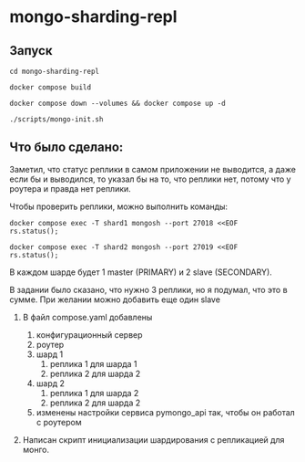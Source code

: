 # mongo-sharding-repl

## Запуск

```shell
cd mongo-sharding-repl
```
```shell
docker compose build
```
```shell
docker compose down --volumes && docker compose up -d
```
```shell
./scripts/mongo-init.sh
```

## Что было сделано:
Заметил, что статус реплики в самом приложении не выводится, а даже если бы и выводился, то указал бы на то, что реплики нет, потому что у роутера и правда нет реплики.

Чтобы проверить реплики, можно выполнить команды:
```shell
docker compose exec -T shard1 mongosh --port 27018 <<EOF
rs.status();
```

```shell
docker compose exec -T shard2 mongosh --port 27019 <<EOF
rs.status();
```
В каждом шарде будет 1 master (PRIMARY) и 2 slave (SECONDARY).

В задании было сказано, что нужно 3 реплики, но я подумал, что это в сумме. При желании можно добавить еще один slave

1. В файл compose.yaml добавлены
   1. конфигурационный сервер
   2. роутер
   3. шард 1
      1. реплика 1 для шарда 1
      2. реплика 2 для шарда 2
   4. шард 2
      1. реплика 1 для шарда 2
      1. реплика 2 для шарда 2
   5. изменены настройки сервиса pymongo_api так, чтобы он работал с роутером

2. Написан скрипт инициализации шардирования с репликацией для монго.





